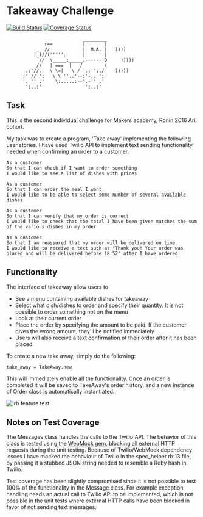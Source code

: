 Takeaway Challenge
==================

[![Build Status](https://travis-ci.org/festinalent3/takeaway-challenge.svg?branch=master)](https://travis-ci.org/festinalent3/takeaway-challenge)  [![Coverage Status](https://coveralls.io/repos/github/festinalent3/takeaway-challenge/badge.svg?branch=master)](https://coveralls.io/github/festinalent3/takeaway-challenge?branch=master)




```
                            _________
              r==           |       |
           _  //            |  M.A. |   ))))
          |_)//(''''':      |       |
            //  \_____:_____.-------D     )))))
           //   | ===  |   /        \
       .:'//.   \ \=|   \ /  .:'':./    )))))
      :' // ':   \ \ ''..'--:'-.. ':
      '. '' .'    \:.....:--'.-'' .'
       ':..:'                ':..:'

 ```


Task
-----

This is the second individual challenge for Makers academy, Ronin 2016 Aril cohort.

My task was to create a program, 'Take away' implementing the following user stories. I have used Twilio
API to implement text sending functionality needed when confirming an order to a customer.

```
As a customer
So that I can check if I want to order something
I would like to see a list of dishes with prices

As a customer
So that I can order the meal I want
I would like to be able to select some number of several available dishes

As a customer
So that I can verify that my order is correct
I would like to check that the total I have been given matches the sum of the various dishes in my order

As a customer
So that I am reassured that my order will be delivered on time
I would like to receive a text such as "Thank you! Your order was placed and will be delivered before 18:52" after I have ordered
```

Functionality
-------------

The interface of takeaway allow users to
* See a menu containing available dishes for takeaway
* Select what dish/dishes to order and specify their quantity. It is not possible to order something not on the menu
* Look at their current order
* Place the order by specifying the amount to be paid. If the customer gives the wrong amount, they'll be notified immediately
* Users will also receive a text confirmation of their order after it has been placed

To create a new take away, simply do the following:

```
take_away = TakeAway.new
```

This will immediately enable all the functionality. Once an order is completed it will be saved to TakeAway's order history, and a new instance of Order class is automatically instantiated.


![irb feature test](https://github.com/festinalent3/takeaway-challenge/tree/master/images "irb feature test")



Notes on Test Coverage
------------------

The Messages class handles the calls to the Twilio API. The behavior of this class is tested using the [WebMock gem](https://github.com/bblimke/webmock), blocking all external HTTP requests during the unit testing. Because of Twilio/WebMock dependency issues I have mocked the behaviour of Twilio in the spec_helper.rb:13 file, by passing it a stubbed JSON string needed to resemble a Ruby hash in Twilio.

Test coverage has been slightly compromised since it is not possible to test 100% of the functionality in the Message class. For example exception handling needs an actual call to Twilio API to be implemented, which is not possible in the unit tests where external HTTP calls have been blocked in favor of not sending text messages.
